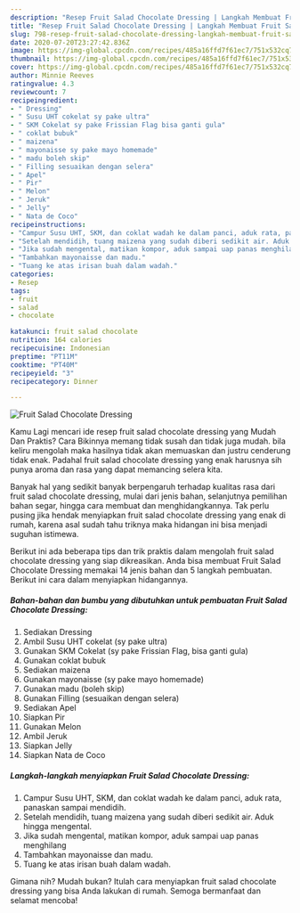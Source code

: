 ```yaml
---
description: "Resep Fruit Salad Chocolate Dressing | Langkah Membuat Fruit Salad Chocolate Dressing Yang Enak dan Simpel"
title: "Resep Fruit Salad Chocolate Dressing | Langkah Membuat Fruit Salad Chocolate Dressing Yang Enak dan Simpel"
slug: 798-resep-fruit-salad-chocolate-dressing-langkah-membuat-fruit-salad-chocolate-dressing-yang-enak-dan-simpel
date: 2020-07-20T23:27:42.836Z
image: https://img-global.cpcdn.com/recipes/485a16ffd7f61ec7/751x532cq70/fruit-salad-chocolate-dressing-foto-resep-utama.jpg
thumbnail: https://img-global.cpcdn.com/recipes/485a16ffd7f61ec7/751x532cq70/fruit-salad-chocolate-dressing-foto-resep-utama.jpg
cover: https://img-global.cpcdn.com/recipes/485a16ffd7f61ec7/751x532cq70/fruit-salad-chocolate-dressing-foto-resep-utama.jpg
author: Minnie Reeves
ratingvalue: 4.3
reviewcount: 7
recipeingredient:
- " Dressing"
- " Susu UHT cokelat sy pake ultra"
- " SKM Cokelat sy pake Frissian Flag bisa ganti gula"
- " coklat bubuk"
- " maizena"
- " mayonaisse sy pake mayo homemade"
- " madu boleh skip"
- " Filling sesuaikan dengan selera"
- " Apel"
- " Pir"
- " Melon"
- " Jeruk"
- " Jelly"
- " Nata de Coco"
recipeinstructions:
- "Campur Susu UHT, SKM, dan coklat wadah ke dalam panci, aduk rata, panaskan sampai mendidih."
- "Setelah mendidih, tuang maizena yang sudah diberi sedikit air. Aduk hingga mengental."
- "Jika sudah mengental, matikan kompor, aduk sampai uap panas menghilang"
- "Tambahkan mayonaisse dan madu."
- "Tuang ke atas irisan buah dalam wadah."
categories:
- Resep
tags:
- fruit
- salad
- chocolate

katakunci: fruit salad chocolate 
nutrition: 164 calories
recipecuisine: Indonesian
preptime: "PT11M"
cooktime: "PT40M"
recipeyield: "3"
recipecategory: Dinner

---
```



![Fruit Salad Chocolate Dressing](https://img-global.cpcdn.com/recipes/485a16ffd7f61ec7/751x532cq70/fruit-salad-chocolate-dressing-foto-resep-utama.jpg)

Kamu Lagi mencari ide resep fruit salad chocolate dressing yang Mudah Dan Praktis? Cara Bikinnya memang tidak susah dan tidak juga mudah. bila keliru mengolah maka hasilnya tidak akan memuaskan dan justru cenderung tidak enak. Padahal fruit salad chocolate dressing yang enak harusnya sih punya aroma dan rasa yang dapat memancing selera kita.

Banyak hal yang sedikit banyak berpengaruh terhadap kualitas rasa dari fruit salad chocolate dressing, mulai dari jenis bahan, selanjutnya pemilihan bahan segar, hingga cara membuat dan menghidangkannya. Tak perlu pusing jika hendak menyiapkan fruit salad chocolate dressing yang enak di rumah, karena asal sudah tahu triknya maka hidangan ini bisa menjadi suguhan istimewa.




Berikut ini ada beberapa tips dan trik praktis dalam mengolah fruit salad chocolate dressing yang siap dikreasikan. Anda bisa membuat Fruit Salad Chocolate Dressing memakai 14 jenis bahan dan 5 langkah pembuatan. Berikut ini cara dalam menyiapkan hidangannya.

<!--inarticleads1-->

##### Bahan-bahan dan bumbu yang dibutuhkan untuk pembuatan Fruit Salad Chocolate Dressing:

1. Sediakan  Dressing
1. Ambil  Susu UHT cokelat (sy pake ultra)
1. Gunakan  SKM Cokelat (sy pake Frissian Flag, bisa ganti gula)
1. Gunakan  coklat bubuk
1. Sediakan  maizena
1. Gunakan  mayonaisse (sy pake mayo homemade)
1. Gunakan  madu (boleh skip)
1. Gunakan  Filling (sesuaikan dengan selera)
1. Sediakan  Apel
1. Siapkan  Pir
1. Gunakan  Melon
1. Ambil  Jeruk
1. Siapkan  Jelly
1. Siapkan  Nata de Coco




<!--inarticleads2-->

##### Langkah-langkah menyiapkan Fruit Salad Chocolate Dressing:

1. Campur Susu UHT, SKM, dan coklat wadah ke dalam panci, aduk rata, panaskan sampai mendidih.
1. Setelah mendidih, tuang maizena yang sudah diberi sedikit air. Aduk hingga mengental.
1. Jika sudah mengental, matikan kompor, aduk sampai uap panas menghilang
1. Tambahkan mayonaisse dan madu.
1. Tuang ke atas irisan buah dalam wadah.




Gimana nih? Mudah bukan? Itulah cara menyiapkan fruit salad chocolate dressing yang bisa Anda lakukan di rumah. Semoga bermanfaat dan selamat mencoba!
